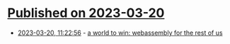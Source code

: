 # [Published on 2023-03-20](index.md)

* [2023-03-20, 11:22:56](https://lobste.rs/s/gmjekk/world_win_webassembly_for_rest_us) - [a world to win: webassembly for the rest of us](https://wingolog.org/archives/2023/03/20/a-world-to-win-webassembly-for-the-rest-of-us)
